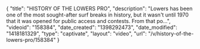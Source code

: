 {
    "title": "HISTORY OF THE LOWERS PRO",
    "description": "Lowers has been one of the most sought-after surf breaks in history, but it wasn't until 1970 that it was opened for public access and contests. From that po...",
    "videoid": "158384",
    "date_created": "1398292473",
    "date_modified": "1418181329",
    "type": "captivate",
    "layout": "video",
    "url": "\/v\/history-of-the-lowers-pro\/158384"
}